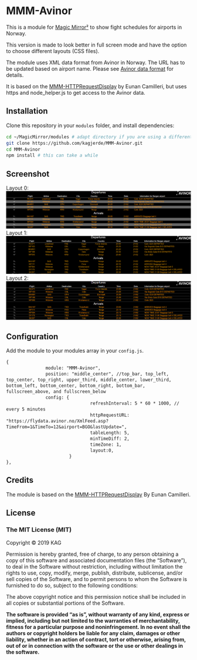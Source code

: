 # MMM-Avinor
This is a module for [Magic Mirror²](https://github.com/MichMich/MagicMirror) to show fight schedules for airports in Norway.

This version is made to look better in full screen mode and have the option to choose different layouts (CSS files).

The module uses XML data format from Avinor in Norway. The URL has to be updated based on airport name.
Please see [Avinor data format](https://avinor.no/konsern/tjenester/flydata/flydata-i-xml-format) for details.

It is based on the [MMM-HTTPRequestDisplay](https://github.com/Eunanibus/MMM-HTTPRequestDisplay) by Eunan Camilleri, but uses https and node_helper.js to get access to the Avinor data.

## Installation

Clone this repository in your `modules` folder, and install dependencies:
```bash
cd ~/MagicMirror/modules # adapt directory if you are using a different one
git clone https://github.com/kagjerde/MMM-Avinor.git
cd MMM-Avinor
npm install # this can take a while
```
## Screenshot

Layout 0:
![Layout 0](Screenshot0.png)
Layout 1:
![Layout 1](Screenshot1.png)
Layout 2:
![Layout 2](Screenshot2.png)

## Configuration

Add the module to your modules array in your `config.js`.
```
{
               module: "MMM-Avinor",
               position: "middle_center", //top_bar, top_left, top_center, top_right, upper_third, middle_center, lower_third, bottom_left, bottom_center, bottom_right, bottom_bar, fullscreen_above, and fullscreen_below
               config: {
                                refreshInterval: 5 * 60 * 1000, // every 5 minutes
                                httpRequestURL: "https://flydata.avinor.no/XmlFeed.asp?TimeFrom=1&TimeTo=12&airport=BGO&lastUpdate=",
                                tableLength: 5,
                                minTimeDiff: 2,
                                timeZone: 1,
                                layout:0,
                        }
},
```

## Credits

The module is based on the [MMM-HTTPRequestDisplay](https://github.com/Eunanibus/MMM-HTTPRequestDisplay) By Eunan Camilleri.

## License

### The MIT License (MIT)

Copyright © 2019 KAG

Permission is hereby granted, free of charge, to any person
obtaining a copy of this software and associated documentation
files (the “Software”), to deal in the Software without
restriction, including without limitation the rights to use,
copy, modify, merge, publish, distribute, sublicense, and/or sell
copies of the Software, and to permit persons to whom the
Software is furnished to do so, subject to the following
conditions:

The above copyright notice and this permission notice shall be
included in all copies or substantial portions of the Software.

**The software is provided “as is”, without warranty of any kind, express or implied, including but not limited to the warranties of merchantability, fitness for a particular purpose and noninfringement. In no event shall the authors or copyright holders be liable for any claim, damages or other liability, whether in an action of contract, tort or otherwise, arising from, out of or in connection with the software or the use or other dealings in the software.**
